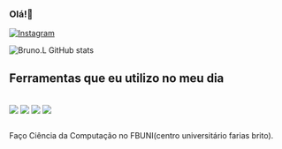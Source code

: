 ### Olá!👋

[![Instagram](https://img.shields.io/badge/Instagram-E4405F?style=for-the-badge&logo=instagram&logoColor=white)](https://instagram.com/brunoapenasss)

![Bruno.L GitHub stats](https://github-readme-stats.vercel.app/api?username=xproxyz&show_icons=true&theme=radical)

## Ferramentas que eu utilizo no meu dia  
<div style="display: inline block"><br/>
 <img align="center" alt"html5" src="https://img.shields.io/badge/HTML5-E34F26?style=for-the-badge&logo=html5&logoColor=white" />
 <img align="center" alt"css" src="https://img.shields.io/badge/CSS3-1572B6?style=for-the-badge&logo=css3&logoColor=white" />
 <img align="center" alt"java" src="https://img.shields.io/badge/Java-ED8B00?style=for-the-badge&logo=openjdk&logoColor=white" />
  <img align="center" alt"js" src="https://img.shields.io/badge/JavaScript-323330?style=for-the-badge&logo=javascript&logoColor=F7DF1E" />
</div><br/>

Faço Ciência da Computação no FBUNI(centro universitário farias brito).

